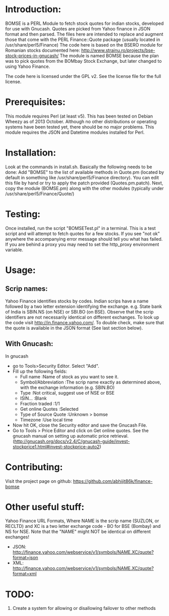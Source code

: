 Introduction:
=============
BOMSE is a PERL Module to fetch stock quotes for indian stocks, developed
for use with Gnucash. Quotes are picked from Yahoo finance in JSON format
and then parsed.
The files here are intended to replace and augment those that come with the
PERL Finance::Quote package (usually located in /usr/share/perl5/Finance)
The code here is based on the BSERO module for Romanian stocks documented
here: http://www.strainu.ro/projects/bse-stock-prices-in-gnucash/
The module is named BOMSE because the plan was to pick quotes from the
BOMbay Stock Exchange, but later changed to using Yahoo Finance.

The code here is licensed under the GPL v2. See the license file for the
full license.

Prerequisites:
==============
This module requires Perl (at least v5). This has been tested on Debian Wheezy
as of 2013 October. Although no other distributions or operating systems have
been tested yet, there should be no major problems. 
This module requires the JSON and Datetime modules installed for Perl.

Installation:
=============
Look at the commands in install.sh. Basically the following needs to be done:
Add "BOMSE" to the list of available methods in Quote.pm (located by default
in something like /usr/share/perl5/Finance directory). You can edit this file
by hand or try to apply the patch provided (Quotes.pm.patch). Next, copy the 
module (BOMSE.pm) along with the other modules (typically under
/usr/share/perl5/Finance/Quote/)

Testing:
========
Once installed, run the script "BOMSETest.pl" in a terminal. This is a test
script and will attempt to fetch quotes for a few stocks. If you see 
"not ok" anywhere the accompanying error message should tell you what has
failed. If you are behind a proxy you may need to set the http_proxy
environment variable. 

Usage:
======
Scrip names:
------------
Yahoo Finance identifies stocks by codes. Indian scrips have a name followed
by a two letter extension identifying the exchange.
e.g. State bank of India is SBIN.NS (on NSE) or SBI.BO (on BSE). Observe that
the scrip identifiers are not necessarily identical on different exchanges.
To look up the code visit http://in.finance.yahoo.com/. To double check, make
sure that the quote is available in the JSON format (See last section below).

With Gnucash:
-------------
In gnucash
- go to Tools>Security Editor. Select "Add".
- Fill up the following fields:
	+ Full name		:Name of stock as you want to see it.
	+ Symbol/Abbreviation	:The scrip name exactly as determined above, with the
				 exchange information (e.g. SBIN.BO)
	+ Type			:Not critical, suggest use of NSE or BSE
	+ ISIN...		:Blank
	+ Fraction traded 	:1/1
	+ Get online Quotes	:Selected
	+ Type of Source Quote	:Unknown > bomse
	+ Timezone		:Use local time
- Now hit OK, close the Security editor and save the Gnucash File.
- Go to Tools > Price Editor and click on Get online quotes.
See the gnucash manual on setting up automatic price retrieval.
(http://gnucash.org/docs/v2.4/C/gnucash-guide/invest-stockprice1.html#invest-stockprice-auto2)


Contributing:
=============
Visit the project page on github: https://github.com/abhijit86k/finance-bomse

Other useful stuff:
===================
Yahoo Finance URL Formats, Where NAME is the scrip name (SUZLON, or RECLTD)
and XC is a two letter exchange code - BO for BSE (Bombay) and NS for NSE.
Note that the "NAME" might NOT be identical on different exchanges!
- JSON:	http://finance.yahoo.com/webservice/v1/symbols/NAME.XC/quote?format=json
- XML:	http://finance.yahoo.com/webservice/v1/symbols/NAME.XC/quote?format=xml

TODO:
=====
1. Create a system for allowing or disallowing failover to other methods
